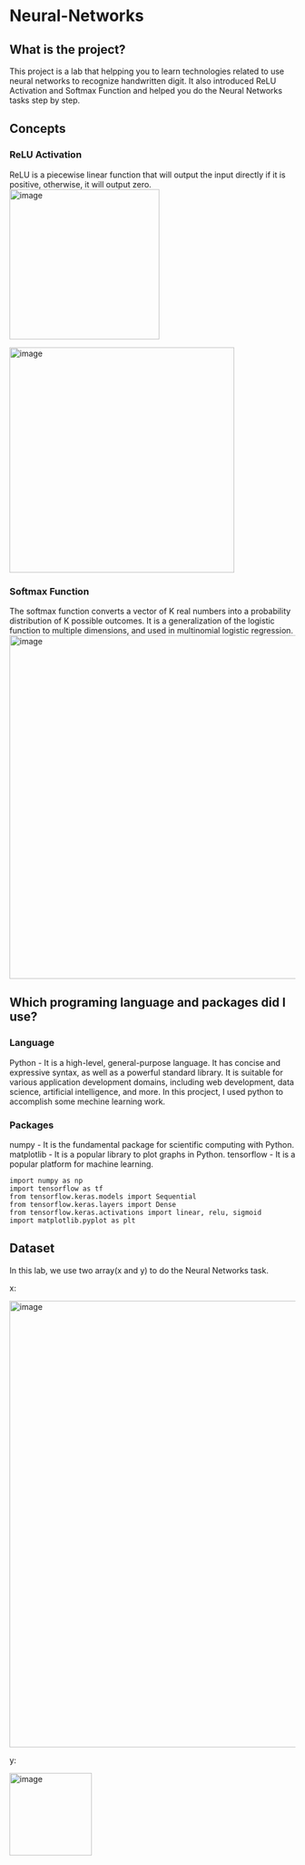 # Neural-Networks
## What is the project?
This project is a lab that helpping you to learn technologies related to use neural networks to recognize handwritten digit. It also introduced ReLU Activation and Softmax Function and helped you do the Neural Networks tasks step by step.

## Concepts
### ReLU Activation
ReLU is a piecewise linear function that will output the input directly if it is positive, otherwise, it will output zero.
<img width="264" alt="image" src="https://github.com/urltumanorb/Neural-Networks/assets/24932621/582c7132-4269-46a3-98a4-21e77da20c40">

<img width="396" alt="image" src="https://github.com/urltumanorb/Neural-Networks/assets/24932621/f1e830a7-a513-4649-9242-dcdeb8cc715f">

### Softmax Function
The softmax function converts a vector of K real numbers into a probability distribution of K possible outcomes. It is a generalization of the logistic function to multiple dimensions, and used in multinomial logistic regression.
<img width="604" alt="image" src="https://github.com/urltumanorb/Neural-Networks/assets/24932621/9b3ab906-2769-438c-93a9-eb979bfa9ad9">

## Which programing language and packages did I use?
### Language
Python - It is a high-level, general-purpose language. It has concise and expressive syntax, as well as a powerful standard library. It is suitable for various application development domains, including web development, data science, artificial intelligence, and more. In this procject, I used python to accomplish some mechine learning work.

### Packages
numpy - It is the fundamental package for scientific computing with Python.
matplotlib - It is a popular library to plot graphs in Python.
tensorflow - It is a popular platform for machine learning.
```
import numpy as np
import tensorflow as tf
from tensorflow.keras.models import Sequential
from tensorflow.keras.layers import Dense
from tensorflow.keras.activations import linear, relu, sigmoid
import matplotlib.pyplot as plt
```

## Dataset
In this lab, we use two array(x and y) to do the Neural Networks task.

x: 

<img width="785" alt="image" src="https://github.com/urltumanorb/Neural-Networks/assets/24932621/9952b28b-f029-4cfe-ba0a-c19e7c1167b4">

y: 

<img width="145" alt="image" src="https://github.com/urltumanorb/Neural-Networks/assets/24932621/7b6b69c6-68b2-42aa-a939-dc7b45cea6c4">


